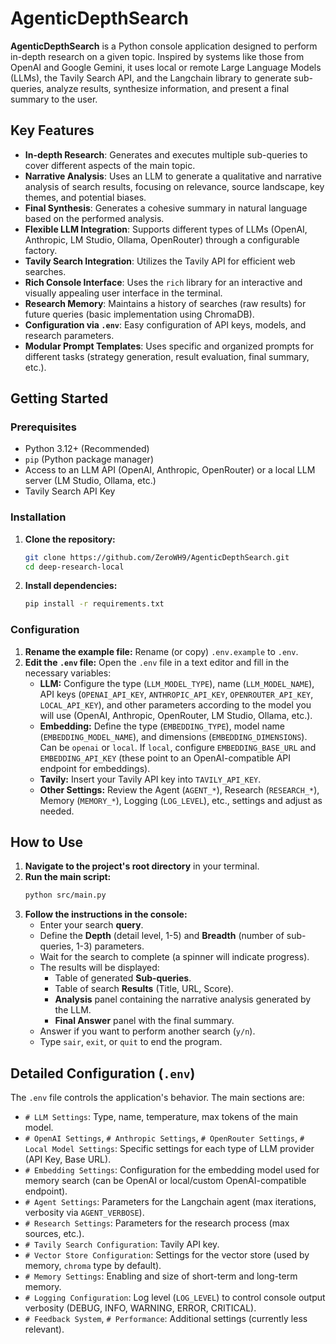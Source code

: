 # AgenticDepthSearch

**AgenticDepthSearch** is a Python console application designed to perform in-depth research on a given topic. Inspired by systems like those from OpenAI and Google Gemini, it uses local or remote Large Language Models (LLMs), the Tavily Search API, and the Langchain library to generate sub-queries, analyze results, synthesize information, and present a final summary to the user.

## Key Features

*   **In-depth Research**: Generates and executes multiple sub-queries to cover different aspects of the main topic.
*   **Narrative Analysis**: Uses an LLM to generate a qualitative and narrative analysis of search results, focusing on relevance, source landscape, key themes, and potential biases.
*   **Final Synthesis**: Generates a cohesive summary in natural language based on the performed analysis.
*   **Flexible LLM Integration**: Supports different types of LLMs (OpenAI, Anthropic, LM Studio, Ollama, OpenRouter) through a configurable factory.
*   **Tavily Search Integration**: Utilizes the Tavily API for efficient web searches.
*   **Rich Console Interface**: Uses the `rich` library for an interactive and visually appealing user interface in the terminal.
*   **Research Memory**: Maintains a history of searches (raw results) for future queries (basic implementation using ChromaDB).
*   **Configuration via `.env`**: Easy configuration of API keys, models, and research parameters.
*   **Modular Prompt Templates**: Uses specific and organized prompts for different tasks (strategy generation, result evaluation, final summary, etc.).

## Getting Started

### Prerequisites

*   Python 3.12+ (Recommended)
*   `pip` (Python package manager)
*   Access to an LLM API (OpenAI, Anthropic, OpenRouter) or a local LLM server (LM Studio, Ollama, etc.)
*   Tavily Search API Key

### Installation

1.  **Clone the repository:**
    ```bash
    git clone https://github.com/ZeroWH9/AgenticDepthSearch.git
    cd deep-research-local
    ```
2.  **Install dependencies:**
    ```bash
    pip install -r requirements.txt
    ```

### Configuration

1.  **Rename the example file:**
    Rename (or copy) `.env.example` to `.env`.
2.  **Edit the `.env` file:**
    Open the `.env` file in a text editor and fill in the necessary variables:
    *   **LLM:** Configure the type (`LLM_MODEL_TYPE`), name (`LLM_MODEL_NAME`), API keys (`OPENAI_API_KEY`, `ANTHROPIC_API_KEY`, `OPENROUTER_API_KEY`, `LOCAL_API_KEY`), and other parameters according to the model you will use (OpenAI, Anthropic, OpenRouter, LM Studio, Ollama, etc.).
    *   **Embedding:** Define the type (`EMBEDDING_TYPE`), model name (`EMBEDDING_MODEL_NAME`), and dimensions (`EMBEDDING_DIMENSIONS`). Can be `openai` or `local`. If `local`, configure `EMBEDDING_BASE_URL` and `EMBEDDING_API_KEY` (these point to an OpenAI-compatible API endpoint for embeddings).
    *   **Tavily:** Insert your Tavily API key into `TAVILY_API_KEY`.
    *   **Other Settings:** Review the Agent (`AGENT_*`), Research (`RESEARCH_*`), Memory (`MEMORY_*`), Logging (`LOG_LEVEL`), etc., settings and adjust as needed.

## How to Use

1.  **Navigate to the project's root directory** in your terminal.
2.  **Run the main script:**
    ```bash
    python src/main.py
    ```
3.  **Follow the instructions in the console:**
    *   Enter your search **query**.
    *   Define the **Depth** (detail level, 1-5) and **Breadth** (number of sub-queries, 1-3) parameters.
    *   Wait for the search to complete (a spinner will indicate progress).
    *   The results will be displayed:
        *   Table of generated **Sub-queries**.
        *   Table of search **Results** (Title, URL, Score).
        *   **Analysis** panel containing the narrative analysis generated by the LLM.
        *   **Final Answer** panel with the final summary.
    *   Answer if you want to perform another search (`y/n`).
    *   Type `sair`, `exit`, or `quit` to end the program.

## Detailed Configuration (`.env`)

The `.env` file controls the application's behavior. The main sections are:

*   `# LLM Settings`: Type, name, temperature, max tokens of the main model.
*   `# OpenAI Settings`, `# Anthropic Settings`, `# OpenRouter Settings`, `# Local Model Settings`: Specific settings for each type of LLM provider (API Key, Base URL).
*   `# Embedding Settings`: Configuration for the embedding model used for memory search (can be OpenAI or local/custom OpenAI-compatible endpoint).
*   `# Agent Settings`: Parameters for the Langchain agent (max iterations, verbosity via `AGENT_VERBOSE`).
*   `# Research Settings`: Parameters for the research process (max sources, etc.).
*   `# Tavily Search Configuration`: Tavily API key.
*   `# Vector Store Configuration`: Settings for the vector store (used by memory, `chroma` type by default).
*   `# Memory Settings`: Enabling and size of short-term and long-term memory.
*   `# Logging Configuration`: Log level (`LOG_LEVEL`) to control console output verbosity (DEBUG, INFO, WARNING, ERROR, CRITICAL).
*   `# Feedback System`, `# Performance`: Additional settings (currently less relevant).
